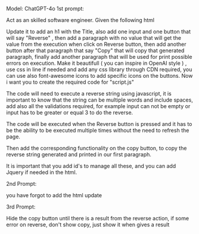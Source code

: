 Model: ChatGPT-4o
1st prompt:

Act as an skilled software engineer.
Given the following html
<!DOCTYPE html>
<html lang="en">
<head>
    <meta charset="UTF-8">
    <meta name="viewport" content="width=device-width, initial-scale=1.0">
    <title>Reverse String</title>
</head>
<body>
<script src="script.js"></script>
</body>
</html>

Update it to add an h1 with the Title, also add one input and one button that will say "Reverse" , then add a paragraph with no value that will get the value from the execution when click on Reverse button, then add another button after that paragraph that say "Copy" that will copy that generated paragraph, finally add another paragraph that will be used for print possible errors on execution.
Make it beautifull ( you can inspire in OpenAI style ) , use css in line if needed and add any css library through CDN required, you can use also font-awesome icons to add specific icons on the buttons.
Now i want you to create the required code for "script.js" 

The code will need to execute a reverse string using javascript, it is important to know that the string can be multiple words and include spaces, add also all the validations required, for example input can not be empty or input has to be greater or equal 3 to do the reverse.

The code will be executed when the Reverse button is pressed and it has to be the ability to be executed multiple times without the need to refresh the page.

Then add the corresponding functionality on the copy button, to copy the reverse string generated and printed in our first paragraph.

It is important that you add id's to manage all these, and you can add Jquery if needed in the html.

2nd Prompt:

you have forgot to add the html update

3rd Prompt:

Hide the copy button until there is a result from the reverse action, if some error on reverse, don't show copy, just show it when gives a result
